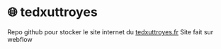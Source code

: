 # 🌐 tedxuttroyes
Repo github pour stocker le site internet du [tedxuttroyes.fr](TEDxUTTroyes)
Site fait sur webflow 
